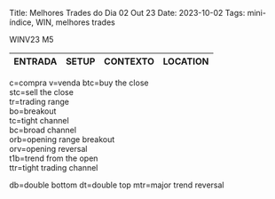 Title: Melhores Trades do Dia 02 Out 23
Date: 2023-10-02
Tags: mini-índice, WIN, melhores trades

WINV23 M5  

| ENTRADA | SETUP | CONTEXTO | LOCATION |
| ----- | ----- | ----- | ----- |


c=compra
v=venda
btc=buy the close  
stc=sell the close  
tr=trading range  
bo=breakout  
tc=tight channel  
bc=broad channel  
orb=opening range breakout  
orv=opening reversal  
t1b=trend from the open  
ttr=tight trading channel  

db=double bottom
dt=double top
mtr=major trend reversal
